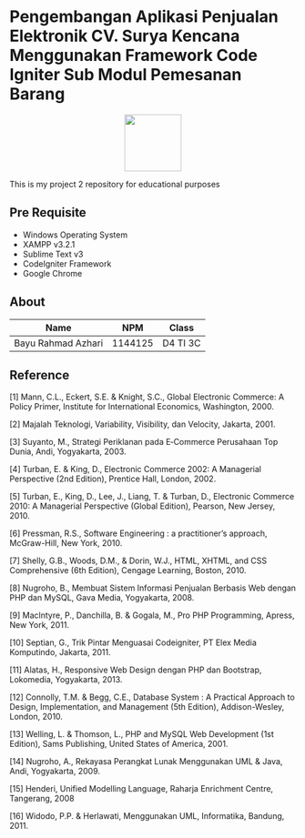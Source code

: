 # Pengembangan Aplikasi Penjualan Elektronik CV. Surya Kencana Menggunakan Framework Code Igniter Sub Modul Pemesanan Barang
<p align ="center">
<img src="../../img/logo poltekpos.png" width="100px">
</p>
This is my project 2 repository for educational purposes

## Pre Requisite
* Windows Operating System
* XAMPP v3.2.1
* Sublime Text v3
* CodeIgniter Framework
* Google Chrome

## About
Name | NPM | Class
--------- | --------- | ---------
Bayu Rahmad Azhari| 1144125| D4 TI 3C

## Reference
[1] Mann, C.L., Eckert, S.E. & Knight, S.C., Global Electronic Commerce: A Policy Primer, Institute for International Economics, Washington, 2000.

[2] Majalah Teknologi, Variability, Visibility, dan Velocity, Jakarta, 2001.

[3] Suyanto, M., Strategi Periklanan pada E‐Commerce Perusahaan Top Dunia, Andi, Yogyakarta, 2003.

[4] Turban, E. & King, D., Electronic Commerce 2002: A Managerial Perspective (2nd Edition), Prentice Hall, London, 2002.

[5] Turban, E., King, D., Lee, J., Liang, T. & Turban, D., Electronic Commerce 2010: A Managerial Perspective (Global Edition), Pearson, New Jersey, 2010.

[6] Pressman, R.S., Software Engineering : a practitioner’s approach, McGraw-Hill, New York, 2010.

[7] Shelly, G.B., Woods, D.M., & Dorin, W.J., HTML, XHTML, and CSS Comprehensive (6th Edition), Cengage Learning, Boston, 2010.

[8] Nugroho, B., Membuat Sistem Informasi Penjualan Berbasis Web dengan PHP dan MySQL, Gava Media, Yogyakarta, 2008.

[9] Maclntyre, P., Danchilla, B. & Gogala, M., Pro PHP Programming, Apress, New York, 2011.

[10] Septian, G., Trik Pintar Menguasai Codeigniter, PT Elex Media Komputindo, Jakarta, 2011.

[11] Alatas, H., Responsive Web Design dengan PHP dan Bootstrap, Lokomedia, Yogyakarta, 2013.

[12] Connolly, T.M. & Begg, C.E., Database System : A Practical Approach to Design, Implementation, and Management (5th Edition), Addison-Wesley, London, 2010.

[13] Welling, L. & Thomson, L., PHP and MySQL Web Development (1st Edition), Sams Publishing, United States of America, 2001.

[14] Nugroho, A., Rekayasa Perangkat Lunak Menggunakan UML & Java, Andi, Yogyakarta, 2009.

[15] Henderi, Unified Modelling Language, Raharja Enrichment Centre, Tangerang, 2008

[16] Widodo, P.P. & Herlawati, Menggunakan UML, Informatika, Bandung, 2011.
